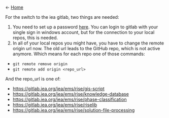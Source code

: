 <- [Home](home)

For the switch to the iea gitlab, two things are needed:


1. You need to set up a password [here](https://gitlab.iea.org/-/profile/password/edit). You can login to gitlab with your single sign in windows account, but for the connection to your local repos, this is needed.
2. In all of your local repos you might have, you have to change the remote origin url now. The old url leads to the GitHub repo, which is not active anymore. Which means for each repo one of those commands:

- `git remote remove origin`
- `git remote add origin <repo_url>`

And the repo_url is one of:
- https://gitlab.iea.org/iea/ems/rise/gis-script
- https://gitlab.iea.org/iea/ems/rise/knowledge-database
- https://gitlab.iea.org/iea/ems/rise/phase-classification
- https://gitlab.iea.org/iea/ems/rise/riselib
- https://gitlab.iea.org/iea/ems/rise/solution-file-processing